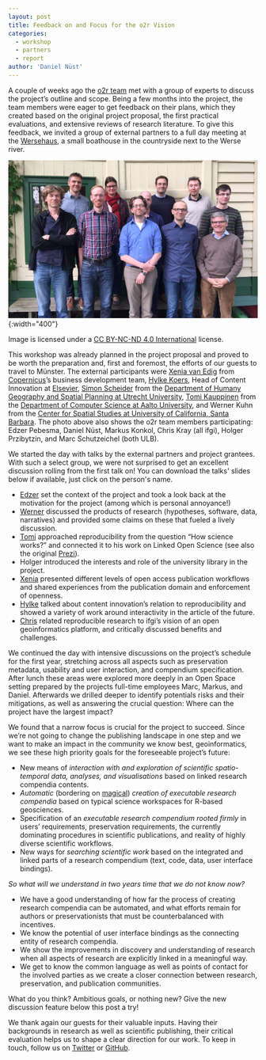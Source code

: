 ```yaml
---
layout: post
title: Feedback on and Focus for the o2r Vision
categories:
  - workshop
  - partners
  - report
author: 'Daniel Nüst'
---
```


A couple of weeks ago the [o2r team](/about) met with a group of experts to discuss the project’s outline and scope. Being a few months into the project, the team members were eager to get feedback on their plans, which they created based on the original project proposal, the first practical evaluations, and extensive reviews of research literature. To give this feedback, we invited a group of external partners to a full day meeting at the  [Wersehaus](https://goo.gl/maps/jsBqYExXjR52), a small boathouse in the countryside next to the Werse river.

![workshop participants group picture](/public/images/2016-05_o2r-workshop.jpg "o2r external partner workshop participants. image license: CC BY-NC-ND"){:width="400"}
<p class="attributionInlineImage">Image is licensed under a <a href="https://creativecommons.org/licenses/by-nc-nd/4.0/" title="Creative Commons Attribution Non-Commercial No-Derivatives 4.0 International License">CC BY-NC-ND 4.0 International</a> license.</p>

This workshop was already planned in the project proposal and proved to be worth the preparation and, first and foremost, the efforts of our guests to travel to Münster. The external participants were<!--more--> [Xenia van Edig](https://twitter.com/xeniavanedig) from [Copernicus](http://www.copernicus.org/about_us.html)’s business development team, [Hylke Koers](https://twitter.com/hkoers), Head of Content Innovation at [Elsevier](https://www.elsevier.com/), [Simon Scheider](http://geographicknowledge.de/) from the [Department of Humany Geography and Spatial Planning at Utrecht University](http://www.uu.nl/en/research/human-geography-and-spatial-planning), [Tomi Kauppinen](https://twitter.com/LinkedScience) from the [Department of Computer Science at Aalto University](http://cs.aalto.fi/en/), and Werner Kuhn from the [Center for Spatial Studies at University of California, Santa Barbara](http://spatial.ucsb.edu/people/werner-kuhn/). The photo above also shows the o2r team members participating: Edzer Pebesma, Daniel Nüst, Markus Konkol, Chris Kray (all ifgi), Holger Przibytzin, and Marc Schutzeichel (both ULB).

We started the day with talks by the external partners and project grantees. With such a select group, we were not surprised to get an excellent discussion rolling from the first talk on! You can download the talks' slides below if available, just click on the person's name.

- [Edzer](/public/download/o2r-workshop-2016_lightning-talk_edzer-pebesma.pdf) set the context of the project and took a look back at the motivation for the project (among which is personal annoyance!)
- [Werner](/public/download/o2r-workshop-2016_lightning-talk_werner-kuhn.pdf) discussed the products of research (hypotheses, software, data, narratives) and provided some claims on these that fueled a lively discussion.
- [Tomi](/public/download/o2r-workshop-2016_lightning-talk_tomi-kauppinen.pdf) approached reproducibility from the question “How science works?” and connected it to his work on Linked Open Science (see also the original [Prezi](https://prezi.com/oaikop2s2ppa/my-take-on-reproducibility-presented-at-o2r-workhop/#)).
- Holger introduced the interests and role of the university library in the project.
- [Xenia](/public/download/o2r-workshop-2016_lightning-talk_xenia-van-edig.pdf) presented different levels of open access publication workflows and shared experiences from the publication domain and enforcement of openness.
- [Hylke](/public/download/o2r-workshop-2016_lightning-talk_hylke-koers.pdf) talked about content innovation’s relation to reproducibility and showed a variety of work around interactivity in the article of the future.
- [Chris](/public/download/o2r-workshop-2016_lightning-talk_chris-kray.pdf) related reproducible research to ifgi’s vision of an open geoinformatics platform, and critically discussed benefits and challenges.

We continued the day with intensive discussions on the project’s schedule for the first year, stretching across all aspects such as preservation metadata, usability and user interaction, and compendium specification. After lunch these areas were explored more deeply in an Open Space setting prepared by the projects full-time employees Marc, Markus, and Daniel. Afterwards we drilled deeper to identify potentials risks and their mitigations, as well as answering the crucial question: Where can the project have the largest impact?

We found that a narrow focus is crucial for the project to succeed. Since we’re not going to change the publishing landscape in one step and we want to make an impact in the community we know best, geoinformatics, we see these high priority goals for the foreseeable project’s future:

- New means of _interaction with and exploration of scientific spatio-temporal data, analyses, and visualisations_ based on linked research compendia contents.
- _Automatic_ (bordering on [magical](https://en.wikipedia.org/wiki/Clarke's_three_laws)) _creation of executable research compendia_ based on typical science workspaces for R-based geosciences.
- Specification of an _executable research compendium rooted firmly_ in users’ requirements, preservation requirements, the currently dominating procedures in scientific publications, and reality of highly diverse scientific workflows.
- New ways for _searching scientific work_ based on the integrated and linked parts of a research compendium (text, code, data, user interface bindings).

_So what will we understand in two years time that we do not know now?_

- We have a good understanding of how far the process of creating research compendia can be automated, and what efforts remain for authors or preservationists that must be counterbalanced with incentives.
- We know the potential of user interface bindings as the connecting entity of research compendia.
- We show the improvements in discovery and understanding of research when all aspects of research are explicitly linked in a meaningful way.
- We get to know the common language as well as points of contact for the involved parties as we create a closer connection between research, preservation, and publication communities.

What do you think? Ambitious goals, or nothing new? Give the new discussion feature below this post a try!

We thank again our guests for their valuable inputs. Having their backgrounds in research as well as scientific publishing, their critical evaluation helps us to shape a clear direction for our work. To keep in touch, follow us on [Twitter](https://twitter.com/o2r_project) or [GitHub](https://github.com/o2r-project).